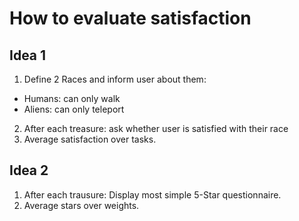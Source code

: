 # How to evaluate satisfaction
## Idea 1
1. Define 2 Races and inform user about them:
* Humans: can only walk
* Aliens: can only teleport
2. After each treasure: ask whether user is satisfied with their race
3. Average satisfaction over tasks.

## Idea 2
1. After each trausure: Display most simple 5-Star questionnaire.
2. Average stars over weights.


